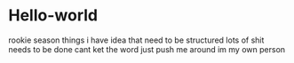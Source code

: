 # Hello-world
rookie season things
i have idea that need to be structured
lots of shit needs to be done 
cant ket the word just push me around im my own person

